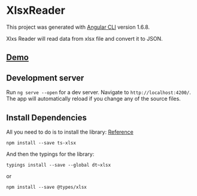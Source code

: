# XlsxReader

This project was generated with [Angular CLI](https://github.com/angular/angular-cli) version 1.6.8.

Xlxs Reader will read data from xlsx file and convert it to JSON.

## [Demo](https://ng5-xlsx-to-json.herokuapp.com/) 

## Development server

Run `ng serve --open` for a dev server. Navigate to `http://localhost:4200/`. The app will automatically reload if you change any of the source files.

## Install Dependencies

All you need to do is to install the library: [Reference](https://www.npmjs.com/package/ts-xlsx)

    npm install --save ts-xlsx
And then the typings for the library:

    typings install --save --global dt~xlsx
or

    npm install --save @types/xlsx


